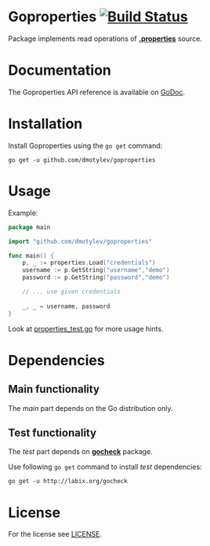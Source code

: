 # Goproperties [![Build Status](https://travis-ci.org/dmotylev/goproperties.png)](https://travis-ci.org/dmotylev/goproperties)

Package implements read operations of **[.properties](http://en.wikipedia.org/wiki/.properties)** source.


# Documentation

The Goproperties API reference is available on [GoDoc](http://godoc.org/github.com/dmotylev/goproperties).

# Installation

Install Goproperties using the `go get` command:

	go get -u github.com/dmotylev/goproperties

# Usage

Example:

```go
package main

import "github.com/dmotylev/goproperties"

func main() {
	p, _ := properties.Load("credentials")
	username := p.GetString("username","demo")
	password := p.GetString("password","demo")

	// ... use given credentials
	
	_, _ = username, password
}
```

Look at [properties_test.go](https://github.com/dmotylev/goproperties/blob/master/properties_test.go) for more usage hints.


# Dependencies

## Main functionality

The _main_ part depends on the Go distribution only.


## Test functionality

The _test_ part depends on **[gocheck](http://labix.org/gocheck)** package.

Use following `go get` command to install _test_ dependencies:

	go get -u http://labix.org/gocheck


# License

For the license see [LICENSE](https://github.com/dmotylev/goproperties/blob/master/LICENSE). 
